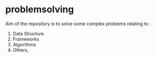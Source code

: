 # problemsolving

Aim of the repository is to solve some complex problems relating to :
1) Data Structure.
2) Frameworks
3) Algorithms
4) Others,
